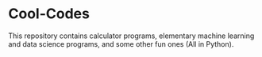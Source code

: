 # Cool-Codes
This repository contains calculator programs, elementary machine learning and data science programs, and some other fun ones (All in Python). 
